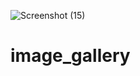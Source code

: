 ![Screenshot (15)](https://github.com/gauravraoj/image_gallery/assets/96016132/90b9ddf7-710a-4dd3-b25a-4b46f807afde)
# image_gallery
